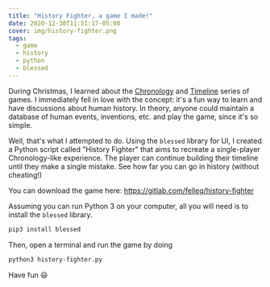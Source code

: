 ```yaml
---
title: "History Fighter, a game I made!"
date: 2020-12-30T11:51:17-05:00
cover: img/history-fighter.png
tags:
  - game
  - history
  - python
  - blessed
---
```


During Christmas, I learned about the
[Chronology](https://www.amazon.ca/Buffalo-Games-Chronology-Board-Game/dp/B007MHIYFM) and
[Timeline](https://www.amazon.ca/Zygomatic-ASMTL03CLEN-Timeline-Classic/dp/B07FWV2HDX/) series of games. I
immediately fell in love with the concept: it's a fun way to learn and have discussions about human history.
In theory, anyone could maintain a database of human events, inventions, etc. and play the game, since it's so
simple.

Well, that's what I attempted to do. Using the `blessed` library for UI, I created a Python script called
"History Fighter" that aims to recreate a single-player Chronology-like experience. The player can continue
building their timeline until they make a single mistake. See how far you can go in history (without
cheating!)

You can download the game here: https://gitlab.com/felleg/history-fighter

Assuming you can run Python 3 on your computer, all you will need is to install the `blessed` library.

```bash
pip3 install blessed
```

Then, open a terminal and run the game by doing
```bash
python3 history-fighter.py
```

Have fun :smiley:
